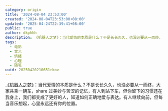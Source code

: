```yaml
---
category: origin
title: '2024-08-04 23:53:00'
created: '2024-08-04T23:53:00+08:00'
updated: '2025-04-24T22:39:41+08:00'
public: true
author: dkphhh
description: 《机器人之梦》：当代爱情的本质是什么？不是长长久久，也没必要从一而终，大家共乘一辆车，share 过美妙与苦涩的记忆……
tags:
  - 电影
  - 文艺
  - 情绪
  - 心理
  - 随笔
uuid: 20250420210651rkov
---
```


[《机器人之梦》](https://movie.douban.com/subject/35426925/?dt_dapp=1)：当代爱情的本质是什么？不是长长久久，也没必要从一而终，大家共乘一辆车，share 过美妙与苦涩的记忆，有人到站下车，但你留下的习惯还在我身上，我们都变成了更好的人，知道如何正确地爱与表达。有人继续向前，但每当音乐想起，心里永远还有你的位置。

